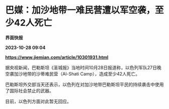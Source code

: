 # 巴媒：加沙地带一难民营遭以军空袭，至少42人死亡
**界面快报**

**2023-10-28 09:04**

**https://www.jiemian.com/article/10301931.html**

据央视新闻，巴勒斯坦《圣城报》当地时间10月28日报道称，以色列军队27日晚空袭加沙地带的沙蒂难民营（Al-Shati Camp），造成至少42人死亡。

巴勒斯坦外交部当天还表示，以色列在对加沙地带巴勒斯坦平民的持续袭击中使用了国际社会禁止的武器。

目前，以色列方面对此暂无回应。
